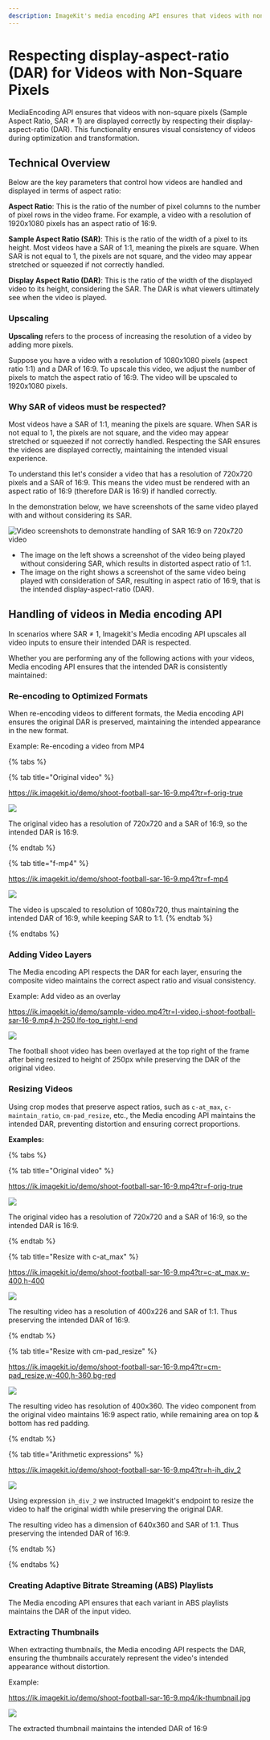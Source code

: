 ```yaml
---
description: ImageKit's media encoding API ensures that videos with non-square pixels (Sample Aspect Ratio, SAR ≠ 1) are upscaled to respect their display-aspect-ratio (DAR).
---
```


# Respecting display-aspect-ratio (DAR) for Videos with Non-Square Pixels

MediaEncoding API ensures that videos with non-square pixels (Sample Aspect Ratio, SAR ≠ 1) are displayed correctly by respecting their display-aspect-ratio (DAR). This functionality ensures visual consistency of videos during optimization and transformation.

## Technical Overview

Below are the key parameters that control how videos are handled and displayed in terms of aspect ratio:

**Aspect Ratio**: This is the ratio of the number of pixel columns to the number of pixel rows in the video frame. For example, a video with a resolution of 1920x1080 pixels has an aspect ratio of 16:9.

**Sample Aspect Ratio (SAR)**: This is the ratio of the width of a pixel to its height. Most videos have a SAR of 1:1, meaning the pixels are square. When SAR is not equal to 1, the pixels are not square, and the video may appear stretched or squeezed if not correctly handled.

**Display Aspect Ratio (DAR)**: This is the ratio of the width of the displayed video to its height, considering the SAR. The DAR is what viewers ultimately see when the video is played.

### Upscaling

**Upscaling** refers to the process of increasing the resolution of a video by adding more pixels.

Suppose you have a video with a resolution of 1080x1080 pixels (aspect ratio 1:1) and a DAR of 16:9. To upscale this video, we adjust the number of pixels to match the aspect ratio of 16:9. The video will be upscaled to 1920x1080 pixels.

### Why SAR of videos must be respected?

Most videos have a SAR of 1:1, meaning the pixels are square. When SAR is not equal to 1, the pixels are not square, and the video may appear stretched or squeezed if not correctly handled. Respecting the SAR ensures the videos are displayed correctly, maintaining the intended visual experience.

To understand this let's consider a video that has a resolution of 720x720 pixels and a SAR of 16:9. This means the video must be rendered with an aspect ratio of 16:9 (therefore DAR is 16:9) if handled correctly.

In the demonstration below, we have screenshots of the same video played with and without considering its SAR.

![Video screenshots to demonstrate handling of SAR 16:9 on 720x720 video](../.gitbook/assets/video-screenshots-to-demonstrate-handling-of-SAR-16_9-on-720x720-video.png)

- The image on the left shows a screenshot of the video being played without considering SAR, which results in distorted aspect ratio of 1:1.
- The image on the right shows a screenshot of the same video being played with consideration of SAR, resulting in aspect ratio of 16:9, that is the intended display-aspect-ratio (DAR).

## Handling of videos in Media encoding API

In scenarios where SAR ≠ 1, Imagekit's Media encoding API upscales all video inputs to ensure their intended DAR is respected.

Whether you are performing any of the following actions with your videos, Media encoding API ensures that the intended DAR is consistently maintained:

### Re-encoding to Optimized Formats

When re-encoding videos to different formats, the Media encoding API ensures the original DAR is preserved, maintaining the intended appearance in the new format.

Example: Re-encoding a video from MP4

{% tabs %}

{% tab title="Original video" %}

<https://ik.imagekit.io/demo/shoot-football-sar-16-9.mp4?tr=f-orig-true>

![](../.gitbook/assets/screenshot-football-shoot-original-video.png)

The original video has a resolution of 720x720 and a SAR of 16:9, so the intended DAR is 16:9.

{% endtab %}

{% tab title="f-mp4" %}

<https://ik.imagekit.io/demo/shoot-football-sar-16-9.mp4?tr=f-mp4>

![](../.gitbook/assets/screenshot-football-shoot-f-mp4.png)

The video is upscaled to resolution of 1080x720, thus maintaining the intended DAR of 16:9, while keeping SAR to 1:1.
{% endtab %}

{% endtabs %}

### Adding Video Layers

The Media encoding API respects the DAR for each layer, ensuring the composite video maintains the correct aspect ratio and visual consistency.

Example: Add video as an overlay

<https://ik.imagekit.io/demo/sample-video.mp4?tr=l-video,i-shoot-football-sar-16-9.mp4,h-250,lfo-top_right,l-end>

![](../.gitbook/assets/screenshot-football-shoot-video-in-l-video.png)

The football shoot video has been overlayed at the top right of the frame after being resized to height of 250px while preserving the DAR of the original video.

### Resizing Videos

Using crop modes that preserve aspect ratios, such as `c-at_max`, `c-maintain_ratio`, `cm-pad_resize`, etc., the Media encoding API  maintains the intended DAR, preventing distortion and ensuring correct proportions.

**Examples:**

{% tabs %}

{% tab title="Original video" %}

<https://ik.imagekit.io/demo/shoot-football-sar-16-9.mp4?tr=f-orig-true>

![](../.gitbook/assets/screenshot-football-shoot-original-video.png)

The original video has a resolution of 720x720 and a SAR of 16:9, so the intended DAR is 16:9.

{% endtab %}

{% tab title="Resize with c-at_max" %}

<https://ik.imagekit.io/demo/shoot-football-sar-16-9.mp4?tr=c-at_max,w-400,h-400>

![](../.gitbook/assets/screenshot-football-shoot-c-at_max-w-400-h-400.png)

The resulting video has a resolution of 400x226 and SAR of 1:1. Thus preserving the intended DAR of 16:9.

{% endtab %}

{% tab title="Resize with cm-pad_resize" %}

<https://ik.imagekit.io/demo/shoot-football-sar-16-9.mp4?tr=cm-pad_resize,w-400,h-360,bg-red>

![](../.gitbook/assets/screenshot-football-shoot-cm-pad_resize-w-400-h-360-bg-red.png)

The resulting video has resolution of 400x360. The video component from the original video maintains 16:9 aspect ratio, while remaining area on top & bottom has red padding.

{% endtab %}

{% tab title="Arithmetic expressions" %}

<https://ik.imagekit.io/demo/shoot-football-sar-16-9.mp4?tr=h-ih_div_2>

![](../.gitbook/assets/screenshot-football-shoot-h-ih_div_2.png)

Using expression `ih_div_2` we instructed Imagekit's endpoint to resize the video to half the original width while preserving the original DAR.

The resulting video has a dimension of 640x360 and SAR of 1:1. Thus preserving the intended DAR of 16:9.

{% endtab %}

{% endtabs %}

### Creating Adaptive Bitrate Streaming (ABS) Playlists

The Media encoding API ensures that each variant in ABS playlists maintains the DAR of the input video.

### Extracting Thumbnails

When extracting thumbnails, the Media encoding API respects the DAR, ensuring the thumbnails accurately represent the video's intended appearance without distortion.

Example:

<https://ik.imagekit.io/demo/shoot-football-sar-16-9.mp4/ik-thumbnail.jpg>

![](https://ik.imagekit.io/demo/shoot-football-sar-16-9.mp4/ik-thumbnail.jpg?v=31may2024)

The extracted thumbnail maintains the intended DAR of 16:9
